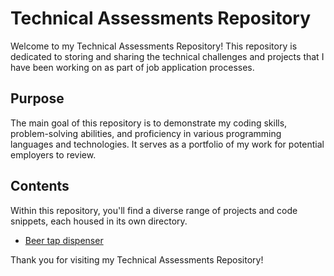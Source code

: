 # Technical Assessments Repository

Welcome to my Technical Assessments Repository! This repository is dedicated to storing and sharing the technical challenges and projects that I have been working on as part of job application processes.

## Purpose

The main goal of this repository is to demonstrate my coding skills, problem-solving abilities, and proficiency in various programming languages and technologies. It serves as a portfolio of my work for potential employers to review.

## Contents

Within this repository, you'll find a diverse range of projects and code snippets, each housed in its own directory.

- [Beer tap dispenser](https://rviewer.stoplight.io/docs/beer-tap-dispenser/juus8uwnzzal5-beer-tap-dispenser)

Thank you for visiting my Technical Assessments Repository!
